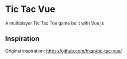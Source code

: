 # Tic Tac Vue

A multiplayer Tic Tac Toe game built with Vue.js

## Inspiration

Original inspiration: https://github.com/hkan/tic-tac-vue/
